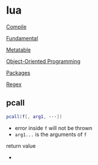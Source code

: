 # lua

[Compile]()

[Fundamental](lua-fundamental.md)

[Metatable](lua-metatable.md)

[Object-Oriented Programming](lua-object-oriented-programming.md)

[Packages](lua-packages.md)

[Regex](lua-regex.md)

## pcall

```lua
pcall(f[, arg1, ···])
```

- error inside `f` will not be thrown
- `arg1...` is the arguments of `f`

return value

- 
